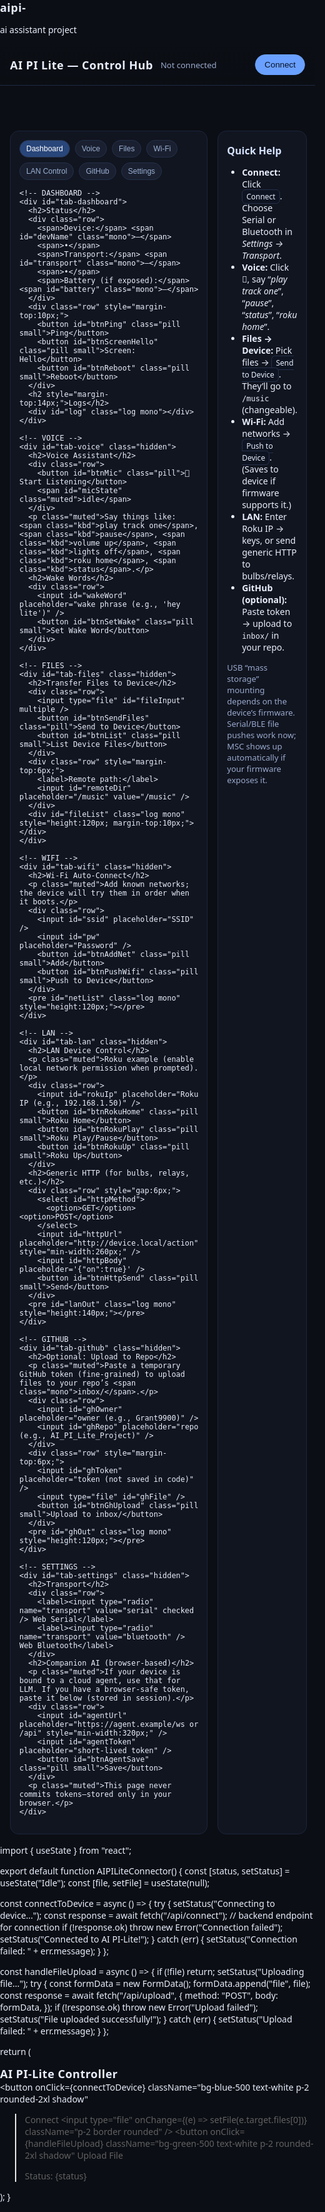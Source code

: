 # aipi-
ai assistant project
<!doctype html>
<html lang="en">
<head>
  <meta charset="utf-8" />
  <title>AI PI Lite — Control Hub</title>
  <meta name="viewport" content="width=device-width, initial-scale=1" />
  <style>
    :root { --bg:#0b0e14; --card:#111520; --ink:#e8eefc; --ink2:#9bb0d3; --acc:#6aa0ff; --mut:#1a2030; }
    html,body { margin:0; padding:0; background:var(--bg); color:var(--ink); font-family: system-ui, -apple-system, Segoe UI, Roboto, Inter, Arial, sans-serif; }
    header { display:flex; gap:12px; align-items:center; padding:16px; border-bottom:1px solid #1f2a44; position:sticky; top:0; background:linear-gradient(180deg, #0b0e14 0%, #0b0e14e6 100%); backdrop-filter: blur(6px); z-index:10; }
    h1 { font-size:18px; margin:0; letter-spacing:.5px; }
    .pill { padding:8px 14px; border-radius:999px; background:var(--mut); color:var(--ink2); border:1px solid #243049; cursor:pointer; }
    .pill.primary { background:var(--acc); color:#081226; border-color:#6aa0ff; }
    .grid { display:grid; grid-template-columns: 1fr; gap:16px; padding:16px; max-width:1100px; margin:0 auto; }
    @media(min-width: 960px){ .grid{ grid-template-columns: 1.1fr .9fr; } }
    .card { background:var(--card); border:1px solid #1c253b; border-radius:14px; padding:14px; }
    .card h2 { margin:6px 0 10px; font-size:16px; color:#d6e3ff; }
    .row { display:flex; gap:8px; flex-wrap:wrap; align-items:center; }
    input,select,button,textarea { background:#0f1422; color:var(--ink); border:1px solid #243049; border-radius:10px; padding:10px 12px; }
    button { cursor:pointer; }
    .ok { color:#92f2b6; }
    .warn { color:#ffd782; }
    .err { color:#ffa7a7; }
    .mono { font-family: ui-monospace, SFMono-Regular, Menlo, Consolas, monospace; font-size: 12px; }
    .log { height:180px; overflow:auto; background:#0b0f1a; border-radius:10px; padding:10px; border:1px solid #1a2236; white-space:pre-wrap; }
    .pill.small { padding:6px 10px; font-size:12px; }
    .tabbar { display:flex; gap:8px; flex-wrap:wrap; margin-bottom:8px; }
    .tabbar .pill[data-active="true"]{ background:#29467a; color:white; }
    .hidden { display:none !important; }
    .kbd { padding:2px 6px; border-radius:6px; background:#0f1422; border:1px solid #243049; font-size:12px; }
    .muted { color:#99a9cc; font-size:13px; }
  </style>
</head>
<body>
<header>
  <h1>AI PI Lite — Control Hub</h1>
  <span id="connStatus" class="muted">Not connected</span>
  <div style="flex:1"></div>
  <button id="btnConnect" class="pill primary">Connect</button>
  <button id="btnDisconnect" class="pill hidden">Disconnect</button>
</header>

<main class="grid">
  <!-- LEFT COLUMN -->
  <section class="card">
    <div class="tabbar">
      <button class="pill small" data-tab="dashboard" data-active="true">Dashboard</button>
      <button class="pill small" data-tab="voice">Voice</button>
      <button class="pill small" data-tab="files">Files</button>
      <button class="pill small" data-tab="wifi">Wi-Fi</button>
      <button class="pill small" data-tab="lan">LAN Control</button>
      <button class="pill small" data-tab="github">GitHub</button>
      <button class="pill small" data-tab="settings">Settings</button>
    </div>

    <!-- DASHBOARD -->
    <div id="tab-dashboard">
      <h2>Status</h2>
      <div class="row">
        <span>Device:</span> <span id="devName" class="mono">—</span>
        <span>•</span>
        <span>Transport:</span> <span id="transport" class="mono">—</span>
        <span>•</span>
        <span>Battery (if exposed):</span> <span id="battery" class="mono">—</span>
      </div>
      <div class="row" style="margin-top:10px;">
        <button id="btnPing" class="pill small">Ping</button>
        <button id="btnScreenHello" class="pill small">Screen: Hello</button>
        <button id="btnReboot" class="pill small">Reboot</button>
      </div>
      <h2 style="margin-top:14px;">Logs</h2>
      <div id="log" class="log mono"></div>
    </div>

    <!-- VOICE -->
    <div id="tab-voice" class="hidden">
      <h2>Voice Assistant</h2>
      <div class="row">
        <button id="btnMic" class="pill">🎤 Start Listening</button>
        <span id="micState" class="muted">idle</span>
      </div>
      <p class="muted">Say things like: <span class="kbd">play track one</span>, <span class="kbd">pause</span>, <span class="kbd">volume up</span>, <span class="kbd">lights off</span>, <span class="kbd">roku home</span>, <span class="kbd">status</span>.</p>
      <h2>Wake Words</h2>
      <div class="row">
        <input id="wakeWord" placeholder="wake phrase (e.g., 'hey lite')" />
        <button id="btnSetWake" class="pill small">Set Wake Word</button>
      </div>
    </div>

    <!-- FILES -->
    <div id="tab-files" class="hidden">
      <h2>Transfer Files to Device</h2>
      <div class="row">
        <input type="file" id="fileInput" multiple />
        <button id="btnSendFiles" class="pill">Send to Device</button>
        <button id="btnList" class="pill small">List Device Files</button>
      </div>
      <div class="row" style="margin-top:6px;">
        <label>Remote path:</label>
        <input id="remoteDir" placeholder="/music" value="/music" />
      </div>
      <div id="fileList" class="log mono" style="height:120px; margin-top:10px;"></div>
    </div>

    <!-- WIFI -->
    <div id="tab-wifi" class="hidden">
      <h2>Wi-Fi Auto-Connect</h2>
      <p class="muted">Add known networks; the device will try them in order when it boots.</p>
      <div class="row">
        <input id="ssid" placeholder="SSID" />
        <input id="pw" placeholder="Password" />
        <button id="btnAddNet" class="pill small">Add</button>
        <button id="btnPushWifi" class="pill small">Push to Device</button>
      </div>
      <pre id="netList" class="log mono" style="height:120px;"></pre>
    </div>

    <!-- LAN -->
    <div id="tab-lan" class="hidden">
      <h2>LAN Device Control</h2>
      <p class="muted">Roku example (enable local network permission when prompted).</p>
      <div class="row">
        <input id="rokuIp" placeholder="Roku IP (e.g., 192.168.1.50)" />
        <button id="btnRokuHome" class="pill small">Roku Home</button>
        <button id="btnRokuPlay" class="pill small">Roku Play/Pause</button>
        <button id="btnRokuUp" class="pill small">Roku Up</button>
      </div>
      <h2>Generic HTTP (for bulbs, relays, etc.)</h2>
      <div class="row" style="gap:6px;">
        <select id="httpMethod">
          <option>GET</option><option>POST</option>
        </select>
        <input id="httpUrl" placeholder="http://device.local/action" style="min-width:260px;" />
        <input id="httpBody" placeholder='{"on":true}' />
        <button id="btnHttpSend" class="pill small">Send</button>
      </div>
      <pre id="lanOut" class="log mono" style="height:140px;"></pre>
    </div>

    <!-- GITHUB -->
    <div id="tab-github" class="hidden">
      <h2>Optional: Upload to Repo</h2>
      <p class="muted">Paste a temporary GitHub token (fine-grained) to upload files to your repo’s <span class="mono">inbox/</span>.</p>
      <div class="row">
        <input id="ghOwner" placeholder="owner (e.g., Grant9900)" />
        <input id="ghRepo" placeholder="repo (e.g., AI_PI_Lite_Project)" />
      </div>
      <div class="row" style="margin-top:6px;">
        <input id="ghToken" placeholder="token (not saved in code)" />
        <input type="file" id="ghFile" />
        <button id="btnGhUpload" class="pill small">Upload to inbox/</button>
      </div>
      <pre id="ghOut" class="log mono" style="height:120px;"></pre>
    </div>

    <!-- SETTINGS -->
    <div id="tab-settings" class="hidden">
      <h2>Transport</h2>
      <div class="row">
        <label><input type="radio" name="transport" value="serial" checked /> Web Serial</label>
        <label><input type="radio" name="transport" value="bluetooth" /> Web Bluetooth</label>
      </div>
      <h2>Companion AI (browser-based)</h2>
      <p class="muted">If your device is bound to a cloud agent, use that for LLM. If you have a browser-safe token, paste it below (stored in session).</p>
      <div class="row">
        <input id="agentUrl" placeholder="https://agent.example/ws or /api" style="min-width:320px;" />
        <input id="agentToken" placeholder="short-lived token" />
        <button id="btnAgentSave" class="pill small">Save</button>
      </div>
      <p class="muted">This page never commits tokens—stored only in your browser.</p>
    </div>
  </section>

  <!-- RIGHT COLUMN: HELP -->
  <aside class="card">
    <h2>Quick Help</h2>
    <ul>
      <li><b>Connect:</b> Click <span class="kbd">Connect</span>. Choose Serial or Bluetooth in <i>Settings → Transport</i>.</li>
      <li><b>Voice:</b> Click 🎤, say “<i>play track one</i>”, “<i>pause</i>”, “<i>status</i>”, “<i>roku home</i>”.</li>
      <li><b>Files → Device:</b> Pick files → <span class="kbd">Send to Device</span>. They’ll go to <span class="mono">/music</span> (changeable).</li>
      <li><b>Wi-Fi:</b> Add networks → <span class="kbd">Push to Device</span>. (Saves to device if firmware supports it.)</li>
      <li><b>LAN:</b> Enter Roku IP → keys, or send generic HTTP to bulbs/relays.</li>
      <li><b>GitHub (optional):</b> Paste token → upload to <span class="mono">inbox/</span> in your repo.</li>
    </ul>
    <p class="muted">USB “mass storage” mounting depends on the device’s firmware. Serial/BLE file pushes work now; MSC shows up automatically if your firmware exposes it.</p>
  </aside>
</main>

<script>
/* ---------------------------- Small UI helpers ---------------------------- */
const $ = sel => document.querySelector(sel);
const $$ = sel => Array.from(document.querySelectorAll(sel));
const logEl = $('#log');
function log(msg, cls='') {
  const t = new Date().toLocaleTimeString();
  logEl.innerHTML += `[${t}] ${msg}\n`;
  logEl.scrollTop = logEl.scrollHeight;
}
function setConn(status, transport='—', name='—') {
  $('#connStatus').textContent = status;
  $('#transport').textContent = transport;
  $('#devName').textContent = name;
  $('#btnConnect').classList.toggle('hidden', status!=='Not connected' && status!=='Connecting...');
  $('#btnDisconnect').classList.toggle('hidden', status==='Not connected' || status==='Connecting...');
}

/* ------------------------------ Tabs ------------------------------------- */
$$('.tabbar .pill').forEach(btn=>{
  btn.addEventListener('click', ()=>{
    $$('.tabbar .pill').forEach(b=>b.dataset.active='false');
    btn.dataset.active='true';
    const tab = btn.dataset.tab;
    ['dashboard','voice','files','wifi','lan','github','settings'].forEach(id=>{
      const el = $('#tab-'+id);
      el.classList.toggle('hidden', id!==tab);
    });
  });
});

/* ---------------------------- Transport layer ----------------------------- */
/* We implement a tiny line-based protocol over Serial/BLE:
   > JSON per line, e.g. {"op":"ping"}\n
   Device replies JSON lines: {"ok":true, "data":"pong"}
   File send uses {"op":"begin","path":"/music/a.mp3","size":12345}
   then raw base64 chunks: {"op":"chunk","data":"..."} repeated
   then {"op":"end"}
   You can adapt on the device firmware side to match.
*/
const Transport = {
  mode: 'serial', // 'serial' or 'bluetooth'
  serial: { port:null, reader:null, writer:null, decoder: new TextDecoder(), encoder: new TextEncoder() },
  ble: { device:null, server:null, service:null, rx:null, tx:null, decoder:new TextDecoder(), encoder:new TextEncoder() },
  onMessage: (obj)=>{ /* set later */ },
  async connect(){
    setConn('Connecting...');
    this.mode = document.querySelector('input[name="transport"]:checked').value;
    if (this.mode==='serial') return this.connectSerial();
    else return this.connectBLE();
  },
  async disconnect(){
    if (this.mode==='serial' && this.serial.port){
      try { await this.serial.reader?.cancel(); } catch(e){}
      try { await this.serial.port.close(); } catch(e){}
      this.serial = { port:null, reader:null, writer:null, decoder:new TextDecoder(), encoder:new TextEncoder() };
    }
    if (this.mode==='bluetooth' && this.ble.device){
      try { await this.ble.device.gatt.disconnect(); } catch(e){}
      this.ble = { device:null, server:null, service:null, rx:null, tx:null, decoder:new TextDecoder(), encoder:new TextEncoder() };
    }
    setConn('Not connected');
    log('Disconnected','warn');
  },
  async connectSerial(){
    if (!('serial' in navigator)) { log('Web Serial not supported (use Chrome/Edge).','err'); setConn('Not connected'); return; }
    const port = await navigator.serial.requestPort();
    await port.open({ baudRate: 115200 });
    this.serial.port = port;
    this.serial.writer = port.writable.getWriter();
    const reader = port.readable.getReader();
    this.serial.reader = reader;
    setConn('Connected','Serial','PI-Lite (serial)');
    log('Serial connected.','ok');
    (async ()=>{
      let buf='';
      for(;;){
        const { value, done } = await reader.read();
        if (done) break;
        buf += this.serial.decoder.decode(value);
        let idx;
        while((idx = buf.indexOf('\n'))>=0){
          const line = buf.slice(0, idx).trim(); buf = buf.slice(idx+1);
          if (!line) continue;
          try { const obj = JSON.parse(line); this.onMessage?.(obj); }
          catch(e){ log('RX (text): '+line); }
        }
      }
    })().catch(e=> log('Serial read error: '+e.message,'err'));
  },
  async connectBLE(){
    if (!('bluetooth' in navigator)) { log('Web Bluetooth not supported.','err'); setConn('Not connected'); return; }
    // NOTE: You must match these UUIDs to your firmware GATT service/characteristics.
    const SERVICE_UUID = '0000ffff-0000-1000-8000-00805f9b34fb';
    const TX_UUID = '0000ff01-0000-1000-8000-00805f9b34fb'; // write
    const RX_UUID = '0000ff02-0000-1000-8000-00805f9b34fb'; // notify
    const device = await navigator.bluetooth.requestDevice({
      filters: [{ namePrefix: 'PI-Lite' }], optionalServices: [SERVICE_UUID]
    });
    const server = await device.gatt.connect();
    const service = await server.getPrimaryService(SERVICE_UUID);
    const tx = await service.getCharacteristic(TX_UUID);
    const rx = await service.getCharacteristic(RX_UUID);
    await rx.startNotifications();
    rx.addEventListener('characteristicvaluechanged', (ev)=>{
      const txt = new TextDecoder().decode(ev.target.value);
      txt.split('\n').forEach(line=>{
        const s=line.trim(); if(!s) return;
        try { const obj=JSON.parse(s); this.onMessage?.(obj); }
        catch(e){ log('RX (text): '+s); }
      });
    });
    this.ble = { device, server, service, rx, tx, decoder:new TextDecoder(), encoder:new TextEncoder() };
    setConn('Connected','Bluetooth', device.name || 'PI-Lite (BLE)');
    log('Bluetooth connected.','ok');
  },
  async send(obj){
    const line = JSON.stringify(obj) + '\n';
    if (this.mode==='serial' && this.serial.writer){
      await this.serial.writer.write(this.serial.encoder.encode(line));
    } else if (this.mode==='bluetooth' && this.ble.tx){
      // BLE packets must be small; split into chunks
      const bytes = this.ble.encoder.encode(line);
      const MTU = 180;
      for (let i=0;i<bytes.length;i+=MTU){
        await this.ble.tx.writeValueWithoutResponse(bytes.slice(i, i+MTU));
      }
    } else {
      log('Not connected.','err');
    }
  }
};

Transport.onMessage = (msg)=>{
  if (msg.ok) log('OK: '+(msg.msg||''), 'ok');
  if (msg.err) log('ERR: '+msg.err, 'err');
  if (msg.data) log('DATA: '+(typeof msg.data==='string'? msg.data : JSON.stringify(msg.data)));
  if (msg.battery!==undefined) $('#battery').textContent = msg.battery+'%';
};

/* ------------------------------ Buttons ----------------------------------- */
$('#btnConnect').addEventListener('click', ()=> Transport.connect());
$('#btnDisconnect').addEventListener('click', ()=> Transport.disconnect());
$('#btnPing').addEventListener('click', ()=> Transport.send({op:'ping'}));
$('#btnScreenHello').addEventListener('click', ()=> Transport.send({op:'screen', text:'Hello from Hub!'}));
$('#btnReboot').addEventListener('click', ()=> Transport.send({op:'reboot'}));

/* ------------------------------ Voice ------------------------------------- */
let rec=null, listening=false;
function ensureSpeech(){
  const SR = window.SpeechRecognition || window.webkitSpeechRecognition;
  if (!SR) { log('Web Speech API not supported.','err'); return null; }
  const r = new SR(); r.lang='en-US'; r.interimResults=false; r.continuous=false; return r;
}
function handleCommand(text){
  log('Voice: '+text);
  const t = text.toLowerCase().trim();
  if (t.includes('status')) Transport.send({op:'status'});
  else if (t.includes('play') && t.includes('track')) {
    const n = (t.match(/\b(one|two|three|1|2|3)\b/)||[])[0]||'one';
    const map={one:1,two:2,three:3}; const idx = +map[n]||parseInt(n)||1;
    Transport.send({op:'play', index: idx});
  } else if (t.includes('pause')||t.includes('stop')) Transport.send({op:'pause'});
  else if (t.includes('volume up')) Transport.send({op:'volume', delta:+10});
  else if (t.includes('volume down')) Transport.send({op:'volume', delta:-10});
  else if (t.includes('lights on')) lanHttp('GET', $('#httpUrl').value || 'http://light.local/on');
  else if (t.includes('lights off')) lanHttp('GET', $('#httpUrl').value || 'http://light.local/off');
  else if (t.includes('roku') && t.includes('home')) rokuKey('Home');
  else if (t.includes('roku') && (t.includes('play')||t.includes('pause'))) rokuKey('Play');
  else Transport.send({op:'nlc', text}); // free-form to device/cloud agent
}
$('#btnMic').addEventListener('click', ()=>{
  if (!rec){ rec = ensureSpeech(); if(!rec) return; }
  if (listening){ rec.abort(); listening=false; $('#micState').textContent='idle'; $('#btnMic').textContent='🎤 Start Listening'; return; }
  rec.onresult = (e)=>{ const text = e.results[0][0].transcript; handleCommand(text); };
  rec.onend = ()=>{ listening=false; $('#micState').textContent='idle'; $('#btnMic').textContent='🎤 Start Listening'; };
  rec.onerror = (e)=>{ log('Mic error: '+e.error,'err'); listening=false; $('#micState').textContent='idle'; };
  rec.start(); listening=true; $('#micState').textContent='listening…'; $('#btnMic').textContent='🛑 Stop';
});

/* ------------------------------ Files → Device ---------------------------- */
$('#btnList').addEventListener('click', ()=> Transport.send({op:'list', path: $('#remoteDir').value || '/'}));
$('#btnSendFiles').addEventListener('click', async ()=>{
  const files = $('#fileInput').files;
  if (!files || !files.length){ log('Pick files first.','err'); return; }
  for (const f of files) await sendFileToDevice(f, $('#remoteDir').value || '/');
  log('All files sent.','ok');
});
async function sendFileToDevice(file, dir){
  const path = (dir.endsWith('/')? dir: dir+'/') + file.name;
  await Transport.send({op:'begin', path, size:file.size});
  const CHUNK = 8*1024;
  let sent = 0;
  const reader = file.stream().getReader();
  for(;;){
    const { value, done } = await reader.read();
    if (done) break;
    sent += value.byteLength;
    const b64 = btoa(String.fromCharCode(...new Uint8Array(value)));
    await Transport.send({op:'chunk', data:b64});
    log(`Sending ${file.name}: ${((sent/file.size)*100).toFixed(1)}%`);
  }
  await Transport.send({op:'end'});
  log(`Done: ${file.name}`, 'ok');
}
Transport.onMessage = (msg)=>{
  if (msg.list){ $('#fileList').textContent = msg.list.map(x=>`${x.name} ${x.size}B`).join('\n'); }
  if (msg.ok) log('OK: '+(msg.msg||''),'ok');
  if (msg.err) log('ERR: '+msg.err,'err');
  if (msg.battery!==undefined) $('#battery').textContent = msg.battery+'%';
  if (msg.data && typeof msg.data==='string') log('DATA: '+msg.data);
};

/* ------------------------------ Wi-Fi manager ----------------------------- */
const nets = JSON.parse(localStorage.getItem('aipi:nets')||'[]');
function renderNets(){ $('#netList').textContent = JSON.stringify(nets, null, 2); }
renderNets();
$('#btnAddNet').addEventListener('click', ()=>{
  const ssid = $('#ssid').value.trim(); const pw = $('#pw').value;
  if (!ssid) return;
  nets.push({ssid, pw});
  localStorage.setItem('aipi:nets', JSON.stringify(nets));
  $('#ssid').value=''; $('#pw').value='';
  renderNets();
});
$('#btnPushWifi').addEventListener('click', ()=> Transport.send({op:'wifi', nets}));

/* ------------------------------ LAN control ------------------------------- */
async function rokuKey(key){
  const ip = $('#rokuIp').value.trim(); if(!ip){ log('Set Roku IP.','err'); return; }
  try{
    const r = await fetch(`http://${ip}:8060/keypress/${encodeURIComponent(key)}`, { method:'POST' });
    $('#lanOut').textContent = 'Roku '+key+': '+r.status;
  }catch(e){ $('#lanOut').textContent = 'Roku error: '+e.message; }
}
$('#btnRokuHome').addEventListener('click', ()=> rokuKey('Home'));
$('#btnRokuPlay').addEventListener('click', ()=> rokuKey('Play'));
$('#btnRokuUp').addEventListener('click', ()=> rokuKey('Up'));
async function lanHttp(method, url, body){
  try{
    const r = await fetch(url, { method, headers: body? {'Content-Type':'application/json'}:{}, body: body||undefined });
    const txt = await r.text(); $('#lanOut').textContent = `HTTP ${r.status}\n`+txt.slice(0,4000);
  }catch(e){ $('#lanOut').textContent = 'HTTP error: '+e.message; }
}
$('#btnHttpSend').addEventListener('click', ()=>{
  const m = $('#httpMethod').value;
  const u = $('#httpUrl').value;
  const b = $('#httpBody').value.trim();
  lanHttp(m, u, b? b: undefined);
});

/* ------------------------------ GitHub upload (optional) ------------------ */
$('#btnGhUpload').addEventListener('click', async ()=>{
  const owner = $('#ghOwner').value.trim(), repo = $('#ghRepo').value.trim(), token = $('#ghToken').value.trim();
  const file = $('#ghFile').files?.[0];
  if (!owner || !repo || !token || !file){ $('#ghOut').textContent='Fill owner/repo/token and pick a file.'; return; }
  const path = `inbox/${encodeURIComponent(file.name)}`;
  const content = await file.arrayBuffer();
  const b64 = btoa(String.fromCharCode(...new Uint8Array(content)));
  const url = `https://api.github.com/repos/${owner}/${repo}/contents/${path}`;
  try{
    const r = await fetch(url, { method:'PUT', headers:{ 'Authorization': 'Bearer '+token, 'Content-Type':'application/json' },
      body: JSON.stringify({ message:`upload ${file.name}`, content:b64 }) });
    const out = await r.json();
    $('#ghOut').textContent = 'Uploaded: '+(out.content?.path || JSON.stringify(out).slice(0,400));
  }catch(e){ $('#ghOut').textContent = 'Error: '+e.message; }
});

/* ------------------------------ Agent (cloud) ----------------------------- */
$('#btnAgentSave').addEventListener('click', ()=>{
  sessionStorage.setItem('aipi:agentUrl', $('#agentUrl').value.trim());
  sessionStorage.setItem('aipi:agentToken', $('#agentToken').value.trim());
  log('Agent settings saved (session only).','ok');
});

/* ------------------------------ Wake word --------------------------------- */
$('#btnSetWake').addEventListener('click', ()=>{
  const w = $('#wakeWord').value.trim();
  if (!w) return;
  Transport.send({op:'wake', word:w});
});
</script>
</body>
</html>
import { useState } from "react";

export default function AIPILiteConnector() { const [status, setStatus] = useState("Idle"); const [file, setFile] = useState(null);

const connectToDevice = async () => { try { setStatus("Connecting to device..."); const response = await fetch("/api/connect"); // backend endpoint for connection if (!response.ok) throw new Error("Connection failed"); setStatus("Connected to AI PI-Lite!"); } catch (err) { setStatus("Connection failed: " + err.message); } };

const handleFileUpload = async () => { if (!file) return; setStatus("Uploading file..."); try { const formData = new FormData(); formData.append("file", file); const response = await fetch("/api/upload", { method: "POST", body: formData, }); if (!response.ok) throw new Error("Upload failed"); setStatus("File uploaded successfully!"); } catch (err) { setStatus("Upload failed: " + err.message); } };

return ( <div className="p-4 flex flex-col gap-4 max-w-md mx-auto"> <h1 className="text-xl font-bold">AI PI-Lite Controller</h1> <button
onClick={connectToDevice}
className="bg-blue-500 text-white p-2 rounded-2xl shadow"
> Connect </button> <input type="file" onChange={(e) => setFile(e.target.files[0])} className="p-2 border rounded" /> <button
onClick={handleFileUpload}
className="bg-green-500 text-white p-2 rounded-2xl shadow"
> Upload File </button> <p className="text-gray-700">Status: {status}</p> </div> ); }


